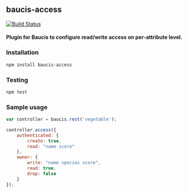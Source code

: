 ## baucis-access

[![Build Status](https://travis-ci.org/hippich/baucis-access.svg)](https://travis-ci.org/hippich/baucis-access)

#### Plugin for Baucis to configure read/write access on per-attribute level.

### Installation
```bash
npm install baucis-access
```

### Testing
```bash
npm test
```

### Sample usage
```javascript
var controller = baucis.rest('vegetable');

controller.access({
    authenticated: {
        create: true,
        read: "name score"
    },
    owner: {
        write: "name species score",
        read: true,
        drop: false
    }
});
```
